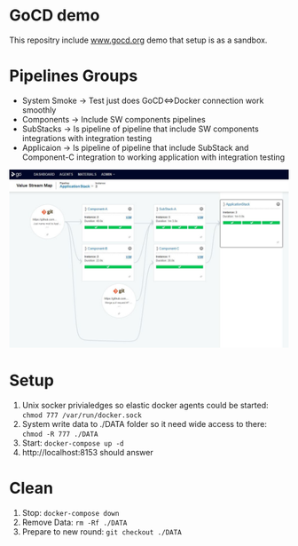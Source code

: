 # GoCD demo
This repositry include www.gocd.org demo that setup is as a sandbox.

# Pipelines Groups
- System Smoke -> Test just does GoCD<=>Docker connection work smoothly
- Components -> Include SW components pipelines
- SubStacks -> Is pipeline of pipeline that include SW components integrations with integration testing
- Applicaion -> Is pipeline of pipeline that include SubStack and Component-C integration to working application with integration testing

![Architecture of pipelines](./pictures/pipelines.jpg)

# Setup
1. Unix socker privialedges so elastic docker agents could be started: ```chmod 777 /var/run/docker.sock```
1. System write data to ./DATA folder so it need wide access to there: ```chmod -R 777 ./DATA```
1. Start:  ```docker-compose up -d```
1. http://localhost:8153 should answer

# Clean
1. Stop:  ```docker-compose down```
1. Remove Data:  ```rm -Rf ./DATA```
1. Prepare to new round:  ```git checkout ./DATA```